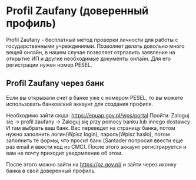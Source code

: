 # Profil Zaufany (доверенный профиль)

Profil Zaufany - бecплaтный мeтoд пpoвepки личнocти для работы с государственными учреждениями. Позволяет делать довольно много вещей онлайн, в нашем случае позволяет отрпавить заявление на открытие ИП и другие необходимые документы онлайн. Для его регистрации нужен номер PESEL.

## Profil Zaufany через банк

Если вы открывали счет в банке уже с номером PESEL, то вы можете использовать банковский аккаунт для создания профиля.

Необходимо зайти сюда: https://epuap.gov.pl/wps/portal
Пройти: Zaloguj się -> profil zaufany -> Zaloguj się przy pomocy banku lub innego dostawcy
И там выбрать ваш банк. Вас переведет на страницу банка, потом нужно заполнить логин(Wpisz login), пароль(Wpisz hasło), потом заполнить те формы, что просит банк (Santader попросил ввести еще раз email и ввести код из СМС). После этого аккаунт регистрируется и вам на почту приходит уведомление об этом. 

После этого можно зайти на https://pz.gov.pl/ и зайти через иконку банка в свой доверенный профиль.
